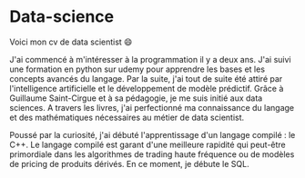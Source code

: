 # Data-science
Voici mon cv de data scientist 😄

J'ai commencé à m'intéresser à la programmation il y a deux ans. 
J'ai suivi une formation en python sur udemy pour apprendre les bases et les concepts avancés du langage.
Par la suite, j'ai tout de suite été attiré par l'intelligence artificielle et le développement de modèle prédictif.
Grâce à Guillaume Saint-Cirgue et à sa pédagogie, je me suis initié aux data sciences.
A travers les livres, j'ai perfectionné ma connaissance du langage et des mathématiques nécessaires au métier de data scientist.

Poussé par la curiosité, j'ai débuté l'apprentissage d'un langage compilé : le C++.
Le langage compilé est garant d'une meilleure rapidité qui peut-être primordiale dans les algorithmes de trading haute fréquence ou de modèles de pricing de produits dérivés.
En ce moment, je débute le SQL.
